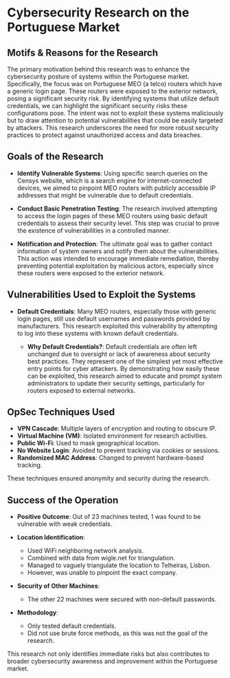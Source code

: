 # Cybersecurity Research on the Portuguese Market

## Motifs & Reasons for the Research

The primary motivation behind this research was to enhance the cybersecurity posture of systems within the Portuguese market. Specifically, the focus was on Portuguese MEO (a telco) routers which have a generic login page. These routers were exposed to the exterior network, posing a significant security risk. By identifying systems that utilize default credentials, we can highlight the significant security risks these configurations pose. The intent was not to exploit these systems maliciously but to draw attention to potential vulnerabilities that could be easily targeted by attackers. This research underscores the need for more robust security practices to protect against unauthorized access and data breaches.

## Goals of the Research

- **Identify Vulnerable Systems**: Using specific search queries on the Censys website, which is a search engine for internet-connected devices, we aimed to pinpoint MEO routers with publicly accessible IP addresses that might be vulnerable due to default credentials.
  
- **Conduct Basic Penetration Testing**: The research involved attempting to access the login pages of these MEO routers using basic default credentials to assess their security level. This step was crucial to prove the existence of vulnerabilities in a controlled manner.

- **Notification and Protection**: The ultimate goal was to gather contact information of system owners and notify them about the vulnerabilities. This action was intended to encourage immediate remediation, thereby preventing potential exploitation by malicious actors, especially since these routers were exposed to the exterior network.

## Vulnerabilities Used to Exploit the Systems

- **Default Credentials**: Many MEO routers, especially those with generic login pages, still use default usernames and passwords provided by manufacturers. This research exploited this vulnerability by attempting to log into these systems with known default credentials. 

  - **Why Default Credentials?**: Default credentials are often left unchanged due to oversight or lack of awareness about security best practices. They represent one of the simplest yet most effective entry points for cyber attackers. By demonstrating how easily these can be exploited, this research aimed to educate and prompt system administrators to update their security settings, particularly for routers exposed to external networks.

## OpSec Techniques Used

- **VPN Cascade**: Multiple layers of encryption and routing to obscure IP.
- **Virtual Machine (VM)**: Isolated environment for research activities.
- **Public Wi-Fi**: Used to mask geographical location.
- **No Website Login**: Avoided to prevent tracking via cookies or sessions.
- **Randomized MAC Address**: Changed to prevent hardware-based tracking.

These techniques ensured anonymity and security during the research.

## Success of the Operation

- **Positive Outcome**: Out of 23 machines tested, 1 was found to be vulnerable with weak credentials.
- **Location Identification**:
  - Used WiFi neighboring network analysis.
  - Combined with data from wigle.net for triangulation.
  - Managed to vaguely triangulate the location to Telheiras, Lisbon.
  - However, was unable to pinpoint the exact company.

- **Security of Other Machines**: 
  - The other 22 machines were secured with non-default passwords.
  
- **Methodology**: 
  - Only tested default credentials.
  - Did not use brute force methods, as this was not the goal of the research.

This research not only identifies immediate risks but also contributes to broader cybersecurity awareness and improvement within the Portuguese market.
